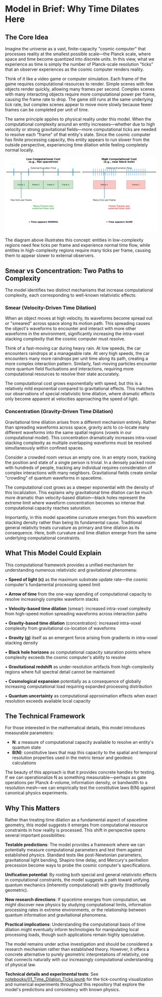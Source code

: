 # Model in Brief: Why Time Dilates Here

## The Core Idea

Imagine the universe as a vast, finite-capacity "cosmic computer" that processes reality at the smallest possible scale—the Planck scale, where space and time become quantized into discrete units. In this view, what we experience as time is simply the number of Planck-scale resolution "ticks" that an observer experiences as the cosmic computer renders reality.

Think of it like a video game or computer simulation. Each frame of the game requires computational resources to render. Simple scenes with few objects render quickly, allowing many frames per second. Complex scenes with many interacting objects require more computational power per frame, causing the frame rate to drop. The game still runs at the same underlying tick rate, but complex scenes appear to move more slowly because fewer frames can be completed per unit of time.

The same principle applies to physical reality under this model. When the computational complexity around an entity increases—whether due to high velocity or strong gravitational fields—more computational ticks are needed to resolve each "frame" of that entity's state. Since the cosmic computer has finite processing capacity, this entity appears to run slower from the outside perspective, experiencing time dilation while feeling completely normal locally.

![Planck ticks per frame](img/ticks_diagram.png)

The diagram above illustrates this concept: entities in low-complexity regions need few ticks per frame and experience normal time flow, while entities in high-complexity regions require many ticks per frame, causing them to appear slower to external observers.

## Smear vs Concentration: Two Paths to Complexity

The model identifies two distinct mechanisms that increase computational complexity, each corresponding to well-known relativistic effects:

### Smear (Velocity-Driven Time Dilation)

When an object moves at high velocity, its waveforms become spread out or "smeared" across space along its motion path. This spreading causes the object's waveforms to encounter and interact with more other waveforms in the environment, significantly increasing the intra-voxel stacking complexity that the cosmic computer must resolve.

Think of a fast-moving car during heavy rain. At low speeds, the car encounters raindrops at a manageable rate. At very high speeds, the car encounters many more raindrops per unit time along its path, creating a more complex interaction pattern. Similarly, fast-moving particles encounter more quantum field fluctuations and interactions, requiring more computational resources to resolve their state accurately.

The computational cost grows exponentially with speed, but this is a relatively mild exponential compared to gravitational effects. This matches our observations of special relativistic time dilation, where dramatic effects only become apparent at velocities approaching the speed of light.

### Concentration (Gravity-Driven Time Dilation)

Gravitational time dilation arises from a different mechanism entirely. Rather than spreading waveforms across space, gravity acts to co-locate many different waveforms into the same spatial regions (voxels in our computational model). This concentration dramatically increases intra-voxel stacking complexity as multiple overlapping waveforms must be resolved simultaneously within confined spaces.

Consider a crowded room versus an empty one. In an empty room, tracking the position and state of a single person is trivial. In a densely packed room with hundreds of people, tracking any individual requires consideration of complex interactions with many neighbors. Gravitational fields create similar "crowding" of quantum waveforms in spacetime.

The computational cost grows as a steeper exponential with the density of this localization. This explains why gravitational time dilation can be much more dramatic than velocity-based dilation—black holes represent the extreme limit where waveform concentration becomes so intense that computational capacity reaches saturation.

Importantly, in this model spacetime curvature emerges from this waveform stacking density rather than being its fundamental cause. Traditional general relativity treats curvature as primary and time dilation as its consequence. Here, both curvature and time dilation emerge from the same underlying computational constraints.

## What This Model Could Explain

This computational framework provides a unified mechanism for understanding numerous relativistic and gravitational phenomena:

• **Speed of light (c)** as the maximum substrate update rate—the cosmic computer's fundamental processing speed limit

• **Arrow of time** from the one-way spending of computational capacity to resolve increasingly complex waveform stacks

• **Velocity-based time dilation** (smear): increased intra-voxel complexity from high-speed motion spreading waveforms across interaction paths

• **Gravity-based time dilation** (concentration): increased intra-voxel complexity from gravitational co-location of waveforms

• **Gravity (g)** itself as an emergent force arising from gradients in intra-voxel stacking density

• **Black hole horizons** as computational capacity saturation points where complexity exceeds the cosmic computer's ability to resolve

• **Gravitational redshift** as under-resolution artifacts from high-complexity regions where full spectral detail cannot be maintained

• **Cosmological expansion** potentially as a consequence of globally increasing computational load requiring expanded processing distribution

• **Quantum uncertainty** as computational approximation effects when exact resolution exceeds available local capacity

## The Technical Framework

For those interested in the mathematical details, this model introduces measurable parameters:

- **N**: a measure of computational capacity available to resolve an entity's quantum state
- **B(N)**: constitutive laws that map this capacity to the spatial and temporal resolution properties used in the metric tensor and geodesic calculations

The beauty of this approach is that it provides concrete handles for testing. If we can operationalize N as something measurable—perhaps as gate operations per Planck 4-volume, information density, or bandwidth to a resolution mesh—we can empirically test the constitutive laws B(N) against canonical physics experiments.

## Why This Matters

Rather than treating time dilation as a fundamental aspect of spacetime geometry, this model suggests it emerges from computational resource constraints in how reality is processed. This shift in perspective opens several important possibilities:

**Testable predictions**: The model provides a framework where we can potentially measure computational parameters and test them against established physics. Standard tests like post-Newtonian parameters, gravitational light bending, Shapiro time delay, and Mercury's perihelion precession become ways to probe the cosmic computer's specifications.

**Unification potential**: By rooting both special and general relativistic effects in computational constraints, the model suggests a path toward unifying quantum mechanics (inherently computational) with gravity (traditionally geometric).

**New research directions**: If spacetime emerges from computation, we might discover new physics by studying computational limits, information processing rates in extreme environments, or the relationship between quantum information and gravitational phenomena.

**Practical implications**: Understanding the computational basis of time dilation might eventually inform technologies for manipulating local processing loads, though such applications remain highly speculative.

The model remains under active investigation and should be considered a research mechanism rather than established theory. However, it offers a concrete alternative to purely geometric interpretations of relativity, one that connects naturally with our increasingly computational understanding of physical law.

**Technical details and experimental tests**: See [notebooks/01_Time_Dilation_Ticks.ipynb](../notebooks/01_Time_Dilation_Ticks.ipynb) for the tick-counting visualization and numerical experiments throughout this repository that explore the model's predictions and consistency with known physics.

